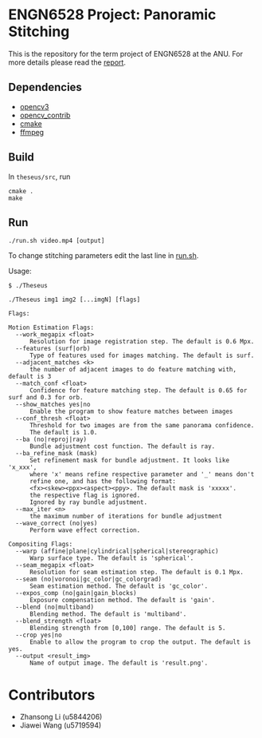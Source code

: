 # ENGN6528 Project: Panoramic Stitching

This is the repository for the term project of ENGN6528 at the ANU.
For more details please read the [report](https://www.dropbox.com/s/l85lbb0brclcwg9/report.pdf?dl=0).

## Dependencies

- [opencv3](https://github.com/opencv/opencv)
- [opencv\_contrib](https://github.com/opencv/opencv_contrib)
- [cmake](https://cmake.org/)
- [ffmpeg](https://ffmpeg.org/)

## Build

In `theseus/src`, run

```
cmake .
make
```

## Run

```
./run.sh video.mp4 [output]
```

To change stitching parameters edit the last line in [run.sh](run.sh).

Usage:
```
$ ./Theseus

./Theseus img1 img2 [...imgN] [flags]

Flags:

Motion Estimation Flags:
  --work_megapix <float>
      Resolution for image registration step. The default is 0.6 Mpx.
  --features (surf|orb)
      Type of features used for images matching. The default is surf.
  --adjacent_matches <k>
      the number of adjacent images to do feature matching with, default is 3
  --match_conf <float>
      Confidence for feature matching step. The default is 0.65 for surf and 0.3 for orb.
  --show_matches yes|no
      Enable the program to show feature matches between images
  --conf_thresh <float>
      Threshold for two images are from the same panorama confidence.
      The default is 1.0.
  --ba (no|reproj|ray)
      Bundle adjustment cost function. The default is ray.
  --ba_refine_mask (mask)
      Set refinement mask for bundle adjustment. It looks like 'x_xxx',
      where 'x' means refine respective parameter and '_' means don't
      refine one, and has the following format:
      <fx><skew><ppx><aspect><ppy>. The default mask is 'xxxxx'.
      the respective flag is ignored.
      Ignored by ray bundle adjustment.
  --max_iter <n>
      the maximum number of iterations for bundle adjustment
  --wave_correct (no|yes)
      Perform wave effect correction.

Compositing Flags:
  --warp (affine|plane|cylindrical|spherical|stereographic)
      Warp surface type. The default is 'spherical'.
  --seam_megapix <float>
      Resolution for seam estimation step. The default is 0.1 Mpx.
  --seam (no|voronoi|gc_color|gc_colorgrad)
      Seam estimation method. The default is 'gc_color'.
  --expos_comp (no|gain|gain_blocks)
      Exposure compensation method. The default is 'gain'.
  --blend (no|multiband)
      Blending method. The default is 'multiband'.
  --blend_strength <float>
      Blending strength from [0,100] range. The default is 5.
  --crop yes|no
      Enable to allow the program to crop the output. The default is yes.
  --output <result_img>
      Name of output image. The default is 'result.png'.
```

# Contributors

- Zhansong Li (u5844206)
- Jiawei Wang (u5719594)

